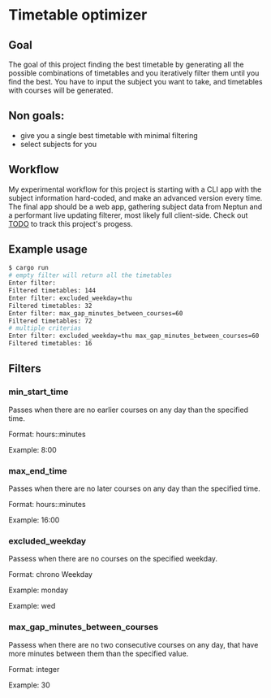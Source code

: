 # Timetable optimizer

## Goal

The goal of this project finding the best timetable by generating all the possible combinations of timetables and you iteratively filter them until you find the best.
You have to input the subject you want to take, and timetables with courses will be generated.

## Non goals:

- give you a single best timetable with minimal filtering
- select subjects for you

## Workflow

My experimental workflow for this project is starting with a CLI app with the subject information hard-coded, and make an advanced version every time.
The final app should be a web app, gathering subject data from Neptun and a performant live updating filterer, most likely full client-side.
Check out [TODO](TODO.md) to track this project's progess.

## Example usage

```sh
$ cargo run
# empty filter will return all the timetables
Enter filter:
Filtered timetables: 144
Enter filter: excluded_weekday=thu
Filtered timetables: 32
Enter filter: max_gap_minutes_between_courses=60
Filtered timetables: 72
# multiple criterias
Enter filter: excluded_weekday=thu max_gap_minutes_between_courses=60
Filtered timetables: 16
```

## Filters

### min_start_time

Passes when there are no earlier courses on any day than the specified time.

Format: hours::minutes

Example: 8:00

### max_end_time

Passes when there are no later courses on any day than the specified time.

Format: hours::minutes

Example: 16:00

### excluded_weekday

Passess when there are no courses on the specified weekday.

Format: chrono Weekday

Example: monday

Example: wed

### max_gap_minutes_between_courses

Passess when there are no two consecutive courses on any day, that have more minutes between them than the specified value.

Format: integer

Example: 30
